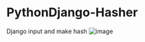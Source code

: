 # PythonDjango-Hasher
Django input and make hash
![image](https://user-images.githubusercontent.com/46286059/126036411-5a17ada9-ef36-4092-9f0f-579fe4a0a0d1.png)
